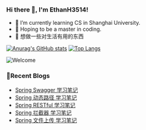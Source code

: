 ### Hi there 👋, I'm EthanH3514!

- 🌱 I’m currently learning CS in Shanghai University.
- 🎈 Hoping to be a master in coding.
- 🧐 想做一些对生活有用的东西

[![Anurag's GitHub stats](https://github-readme-stats.vercel.app/api?username=EthanH3514&show_icons=true&theme=tokyonight)](https://github.com/anuraghazra/github-readme-stats)
[![Top Langs](https://github-readme-stats.vercel.app/api/top-langs/?username=EthanH3514&layout=compact)](https://github.com/anuraghazra/github-readme-stats)

![Welcome](https://www.ipip5.com/ipimg)

### **📝Recent Blogs**
<!-- BLOG-POST-LIST:START -->
- [Spring Swagger 学习笔记](https://ethanh3514.github.io/2024/04/10/Spring-Swagger-%E5%AD%A6%E4%B9%A0%E7%AC%94%E8%AE%B0/)
- [Spring 动态路径 学习笔记](https://ethanh3514.github.io/2024/04/10/Spring-%E5%8A%A8%E6%80%81%E8%B7%AF%E5%BE%84-%E5%AD%A6%E4%B9%A0%E7%AC%94%E8%AE%B0/)
- [Spring RESTful 学习笔记](https://ethanh3514.github.io/2024/04/10/Spring-RESTful-%E5%AD%A6%E4%B9%A0%E7%AC%94%E8%AE%B0/)
- [Spring 拦截器 学习笔记](https://ethanh3514.github.io/2024/04/10/Spring-%E6%8B%A6%E6%88%AA%E5%99%A8-%E5%AD%A6%E4%B9%A0%E7%AC%94%E8%AE%B0/)
- [Spring 文件上传 学习笔记](https://ethanh3514.github.io/2024/04/10/Spring-%E6%96%87%E4%BB%B6%E4%B8%8A%E4%BC%A0-%E5%AD%A6%E4%B9%A0%E7%AC%94%E8%AE%B0/)
<!-- BLOG-POST-LIST:END -->
